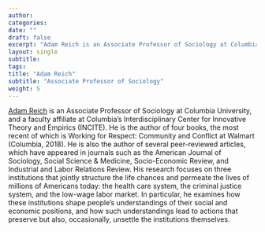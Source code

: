 ```yaml
---
author: 
categories:
date: ""
draft: false
excerpt: "Adam Reich is an Associate Professor of Sociology at Columbia University"
layout: single
subtitle: 
tags:
title: "Adam Reich"
subtitle: "Associate Professor of Sociology"
weight: 5
---
```


[Adam Reich](https://sociology.columbia.edu/content/adam-dalton-reich) is an Associate Professor of Sociology at Columbia University, and a faculty affiliate at Columbia’s Interdisciplinary Center for Innovative Theory and Empirics (INCITE).  He is the author of four books, the most recent of which is Working for Respect: Community and Conflict at Walmart (Columbia, 2018).  He is also the author of several peer-reviewed articles, which have appeared in journals such as the American Journal of Sociology, Social Science & Medicine, Socio-Economic Review, and Industrial and Labor Relations Review.  His research focuses on three institutions that jointly structure the life chances and permeate the lives of millions of Americans today: the health care system, the criminal justice system, and the low-wage labor market.  In particular, he examines how these institutions shape people’s understandings of their social and economic positions, and how such understandings lead to actions that preserve but also, occasionally, unsettle the institutions themselves.